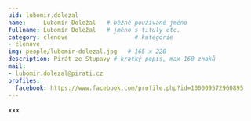 ```yaml
---
uid: lubomir.dolezal
name:     Lubomír Doležal  	# běžně používáné jméno
fullname: Lubomír Doležal  	# jméno s tituly etc.
category: clenove                	# kategorie
- clenove
img: people/lubomir-dolezal.jpg   # 165 x 220
description: Pirát ze Stupavy # kratký popis, max 160 znaků
mail:
- lubomir.dolezal@pirati.cz
profiles:
  facebook: https://www.facebook.com/profile.php?id=100009572960895
---
```


xxx

